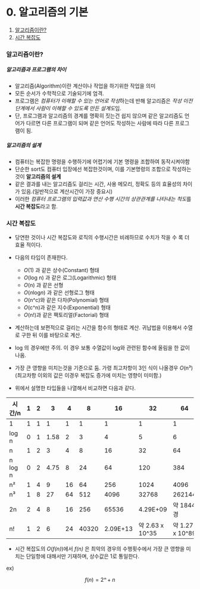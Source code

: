 # 0. 알고리즘의 기본

1. [알고리즘이란?](#알고리즘이란)
1. [시간 복잡도](#시간-복잡도)

### 알고리즘이란?

##### 알고리즘과 프로그램의 차이

- 알고리즘(Algorithm)이란 계산이나 작업을 하기위한 작업을 의미
- 모든 순서가 수학적으로 기술되기에 엄격.
- 프로그램은 *컴퓨터가 이해할 수 있는 언어로 작성*하는데 반해 알고리즘은 *작성 이전 단계에서 사람이 이해할 수 있도록 만든 설계도*임.
- 단, 프로그램과 알고리즘의 경계를 명확히 짓는건 쉽지 않으며 같은 알고리즘도 언어가 다르면 다른 프로그램이 되며 같은 언어도 작성하는 사람에 따라 다른 프로그램이 됨.

##### 알고리즘의 설계

- 컴퓨터는 복잡한 명령을 수행하기에 어렵기에 기본 명령을 조합하여 동작시켜야함
- 단순한 sort도 컴퓨터 입장에선 복잡한것이며, 이를 기본명령의 조합으로 작성하는 것이 **알고리즘의 설계**
- 같은 결과를 내는 알고리즘도 걸리는 시간, 사용 메모리, 정확도 등의 효율성의 차이가 있음.(일반적으로 계산시간이 가장 중요시)
- 이러한 *컴퓨터 프로그램의 입력값과 연산 수행 시간의 상관관계를 나타내는 척도*를 **시간 복잡도**라고 함.

### 시간 복잡도

- 당연한 것이나 시간 복잡도와 로직의 수행시간은 비례하므로 수치가 작을 수 록 더 효율 적이다.
- 다음의 타입이 존재한다.
  - *O*(1) 과 같은 상수(Constant) 형태
  - *O*(log n) 과 같은 로그(Logarithmic) 형태
  - *O*(n) 과 같은 선형
  - *O*(*n*log*n*) 과 같은 선형로그 형태
  - *O*(n^c)와 같은 다차(Polynomial) 형태
  - *O*(c^n)과 같은 지수(Exponential) 형태
  - *O*(n!)과 같은 팩토리얼(Factorial) 형태

- 계산하는데 보편적으로 걸리는 시간을 함수의 형태로 계산. 귀납법을 이용해서 수열로 구한 뒤 이를 바탕으로 계산.
- log 의 경우에만 주의. 이 경우 보통 수열값이 log와 관련된 함수에 올림을 한 값이 나옴.
- 가장 큰 영향을 미치는것을 기준으로 둠. 가령 최고차항이 3인 식이 나올경우 *O*(n³) (최고차항 이외의 값은 이경우 복잡도 증가에 미치는 영향이 미미함.)
- 위에서 설명한 타입들을 나열해서 비교하면 다음과 같다.



| 시간/n  | 1    | 2    | 3    | 4    | 8     | 16       | 32             | 64             | 1000             |
| ------- | ---- | ---- | ---- | ---- | ----- | -------- | -------------- | -------------- | ---------------- |
| 1       | 1    | 1    | 1    | 1    | 1     | 1        | 1              | 1              | 1                |
| log n   | 0    | 1    | 1.58 | 2    | 3     | 4        | 5              | 6              | 9.97             |
| n       | 1    | 2    | 3    | 4    | 8     | 16       | 32             | 64             | 1000             |
| n log n | 0    | 2    | 4.75 | 8    | 24    | 64       | 120            | 384            | 9966             |
| n²      | 1    | 4    | 9    | 16   | 64    | 256      | 1024           | 4096           | 1000000          |
| n³      | 1    | 8    | 27   | 64   | 512   | 4096     | 32768          | 262144         | 1E+09            |
| 2n      | 2    | 4    | 8    | 16   | 256   | 65536    | 4.29E+09       | 약 1844경      | 약 1.07 x 10^301  |
| n!      | 1    | 2    | 6    | 24   | 40320 | 2.09E+13 | 약 2.63 x 10^35 | 약 1.27 x 10^89 | 약 4.02 x 10^2567 |

- 시간 복잡도의 *O*(*f(n)*)에서 *f(n)* 은 최악의 경우의 수행횟수에서 가장 큰 영향을 미치는 단일항에 대해서만 기재하며, 상수값은 1로 통일한다.

ex)<br>
```math 
f(n) = 2ⁿ + n
```
